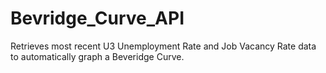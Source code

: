 # Bevridge_Curve_API
Retrieves most recent U3 Unemployment Rate and Job Vacancy Rate data to automatically graph a Beveridge Curve.
